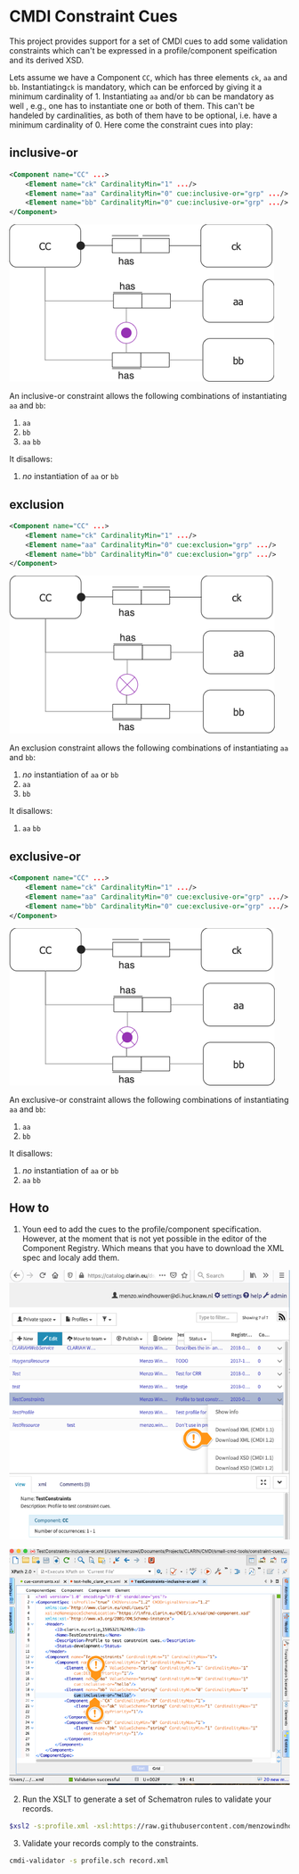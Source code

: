 # CMDI Constraint Cues

This project provides support for a set of CMDI cues to add some validation constraints which can't be expressed in a profile/component speification and its derived XSD.

Lets assume we have a Component `CC`, which has three elements `ck`, `aa` and `bb`. Instantiating`ck` is mandatory, which can be enforced by giving it a minimum cardinality of 1. Instantiating `aa` and/or `bb` can be mandatory as well , e.g., one has to instantiate one or both of them. This can't be handeled by cardinalities, as both of them have to be optional, i.e. have a minimum cardinality of 0. Here come the constraint cues into play:

## inclusive-or

```xml
<Component name="CC" ...>
    <Element name="ck" CardinalityMin="1" .../>
    <Element name="aa" CardinalityMin="0" cue:inclusive-or="grp" .../>
    <Element name="bb" CardinalityMin="0" cue:inclusive-or="grp" .../>
</Component>
```

![inclusive-or](doc/inclusive-or.png)

An inclusive-or constraint allows the following combinations of instantiating `aa` and `bb`:
1. `aa`
2. `bb`
3. `aa` `bb`

It disallows:
1. _no_ instantiation of `aa` or `bb`

## exclusion

```xml
<Component name="CC" ...>
    <Element name="ck" CardinalityMin="1" .../>
    <Element name="aa" CardinalityMin="0" cue:exclusion="grp" .../>
    <Element name="bb" CardinalityMin="0" cue:exclusion="grp" .../>
</Component>
```

![exclusion](doc/exclusion.png)

An exclusion constraint allows the following combinations of instantiating `aa` and `bb`:
1. _no_ instantiation of `aa` or `bb`
2. `aa`
3. `bb`

It disallows:
1. `aa` `bb`

## exclusive-or

```xml
<Component name="CC" ...>
    <Element name="ck" CardinalityMin="1" .../>
    <Element name="aa" CardinalityMin="0" cue:exclusive-or="grp" .../>
    <Element name="bb" CardinalityMin="0" cue:exclusive-or="grp" .../>
</Component>
```

![exclusive-or](doc/exclusive-or.png)

An exclusive-or constraint allows the following combinations of instantiating `aa` and `bb`:
1. `aa`
2. `bb`

It disallows:
1.  _no_ instantiation of `aa` or `bb` 
2. `aa` `bb`

## How to

1. Youn eed to add the cues to the profile/component specification. However, at the moment that is not yet possible in the editor of the Component Registry. Which means that you have to download the XML spec and localy add them.

![ComponentRegistry](doc/CLARIN_Component_Registry.png)

![oXygen](doc/oXygen.png)

2. Run the XSLT to generate a set of Schematron rules to validate your records.

```sh
$xsl2 -s:profile.xml -xsl:https://raw.githubusercontent.com/menzowindhouwer/small-cmd-tools/master/constraint-cues/src/main/resources/cue-constraints.xsl > profile.sch
```

3. Validate your records comply to the constraints.

```sh
cmdi-validator -s profile.sch record.xml
```